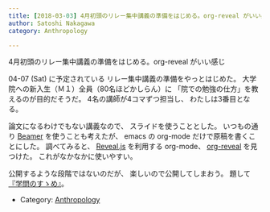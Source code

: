 ```yaml
---
title: [2018-03-03] 4月初頭のリレー集中講義の準備をはじめる。org-reveal がいい感じ
author: Satoshi Nakagawa
category: Anthropology

---
```


4月初頭のリレー集中講義の準備をはじめる。org-reveal がいい感じ

 04-07 (Sat) に予定されている
リレー集中講義の準備をやっとはじめた。
大学院への新入生（Ｍ１）全員（80名ほどかしらん）に
「院での勉強の仕方」を教えるのが目的だそうだ。
4名の講師が4コマずつ担当し、
わたしは3番目となる。

 論文になるわけでもない講義なので、
スライドを使うこととした。
いつもの通り
[Beamer](https://qiita.com/termoshtt/items/756aec542fb4c812a405)
を使うことも考えたが、
emacs の org-mode だけで原稿を書くことにした。
調べてみると、
[Reveal.js](https://github.com/hakimel/reveal.js/)
を利用する org-mode、
[org-reveal](https://github.com/yjwen/org-reveal)
を見つけた。
これがなかなかに使いやすい。

 公開するような段階ではないのだが、
楽しいので公開してしまおう。
題して
[『学問のすゝめ』](http://www.merapano.net/~satoshi/anthrop/class/susume/index.html)。

- Category: [Anthropology](https://merapano.github.io/categories.html#Anthropology)

